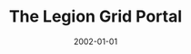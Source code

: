 ---
title: "The Legion Grid Portal"
date: 2002-01-01
venue: ""
paperurl: https://doi.org/10.1002/cpe.672
authors: "Anand Natrajan, Anh NguyenTuong, Marty Humphrey, Michael Herrick, Brian P Clarke and Andrew S Grimshaw"
---